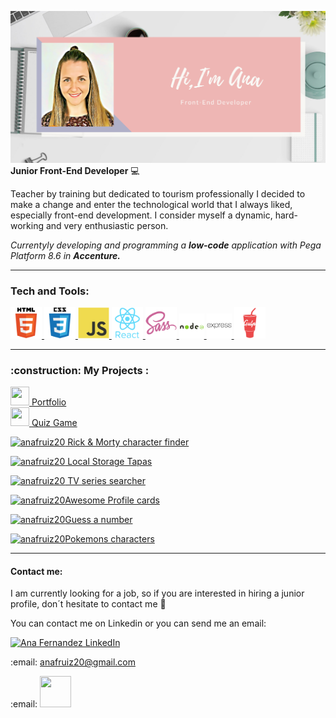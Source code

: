 ![Alt text](images/hola1.png?raw=true)
**Junior Front-End Developer** :computer:

Teacher by training but dedicated to tourism professionally I decided to make a change and enter the technological world that I always liked, especially front-end development.
I consider myself a dynamic, hard-working and very enthusiastic person.

*Currentyly developing and programming a **low-code** application with Pega Platform 8.6 in **Accenture.***

<hr/>
<h3 align="left">Tech and Tools:</h3>
<p align="left"><a href="https://www.w3.org/html/" target="_blank"> <img src="https://raw.githubusercontent.com/devicons/devicon/master/icons/html5/html5-original-wordmark.svg" alt="html5" width="50" height="50"/> </a>  <a href="https://www.w3schools.com/css/" target="_blank"> <img src="https://raw.githubusercontent.com/devicons/devicon/master/icons/css3/css3-original-wordmark.svg" alt="css3" width="50" height="50"/> </a>  <a href="https://developer.mozilla.org/en-US/docs/Web/JavaScript" target="_blank"> <img src="https://raw.githubusercontent.com/devicons/devicon/master/icons/javascript/javascript-original.svg" alt="javascript" width="50" height="50"/> </a> <a href="https://reactjs.org/" target="_blank"> <img src="https://raw.githubusercontent.com/devicons/devicon/master/icons/react/react-original-wordmark.svg" alt="react" width="50" height="50"/> </a> <a href="https://sass-lang.com" target="_blank"> <img src="https://raw.githubusercontent.com/devicons/devicon/master/icons/sass/sass-original.svg" alt="sass" width="50" height="50"/> </a> <a href="https://nodejs.org" target="_blank"> <img src="https://raw.githubusercontent.com/devicons/devicon/master/icons/nodejs/nodejs-original-wordmark.svg" alt="nodejs" width="40" height="40"/> </a> <a href="https://expressjs.com" target="_blank"> <img src="https://raw.githubusercontent.com/devicons/devicon/master/icons/express/express-original-wordmark.svg" alt="express" width="40" height="40"/><a href="https://gulpjs.com" target="_blank"> <img src="https://raw.githubusercontent.com/devicons/devicon/master/icons/gulp/gulp-plain.svg" alt="gulp" width="50" height="50"/> </a></p>
<hr/>
<h3 align="left">:construction: My Projects :</h3>
  
 <a href="https://anafruiz.github.io/portfolio"><img src="https://img.icons8.com/dusk/64/000000/rocket--v2.png" height="30" width="30"/> Portfolio </a>   
  <a href="https://anafruiz.github.io/quick-quiz/"><img src="https://img.icons8.com/dusk/50/000000/question-mark.png" height="30" width="30"/> Quiz Game </a> 

<a href="https://anafruiz.github.io/Rick-Morty-character-finder/#/"><img src="https://img.icons8.com/color/48/000000/rick-sanchez.png" alt="anafruiz20" height="30" width="30"/> Rick & Morty character finder</a>  

<a href="https://anafruiz.github.io/Local-Storage-Tapas/"><img src="https://img.icons8.com/offices/30/000000/paella.png" alt="anafruiz20" height="30" width="30"/> Local Storage Tapas</a>

<a href="https://anafruiz.github.io/tv-series-searcher/"><img src="https://img.icons8.com/plasticine/100/000000/retro-tv.png" alt="anafruiz20" height="30" width="30"/> TV series searcher</a>

<a href="https://anafruiz-react-magicians.herokuapp.com/#//"><img src="https://img.icons8.com/ios/50/000000/oak-leaf.png" alt="anafruiz20" height="30" width="30"/>Awesome Profile cards</a>

<a href="https://anafruiz.github.io/Guess-a-number/"><img src="https://img.icons8.com/dusk/64/000000/question-mark.png" alt="anafruiz20" height="30" width="30"/>Guess a number</a>  

<a href="https://anafruiz.github.io/Pokemon-React/"><img src="https://img.icons8.com/plasticine/100/000000/pokeball.png" alt="anafruiz20" height="30" width="30"/>Pokemons characters</a>

<hr/>
<h4 align="left">Contact me:</h3>

I am currently looking for a job, so if you are interested in hiring a junior profile, don´t hesitate to contact me :woman:

You can contact me on Linkedin or you can send me an email:

<p align="left">
<a href="https://linkedin.com/in/anafruiz20" target="blank"><img alt="Ana Fernandez LinkedIn" src="https://img.shields.io/badge/linkedin-0e76a8.svg?&style=flat&logo=linkedin&logoColor=white" /></a>  
</p>
 <p align="left">
:email: <a href="mailto:anafruiz20@gmail.com">anafruiz20@gmail.com</a>
</p>

 <p align="left">
:email: <a href="https://twitter.com/AnaFruiz20"><img src="https://img.icons8.com/plasticine/100/000000/twitter--v2.png" height="50" width="50"/></a>
</p>

